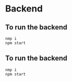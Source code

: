 # Backend

## To run the backend

```shell
nmp i
npm start
```


## To run the backend

```shell
nmp i
npm start
```